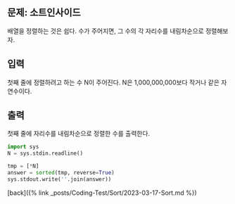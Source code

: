 ## 문제: 소트인사이드

배열을 정렬하는 것은 쉽다. 수가 주어지면, 그 수의 각 자리수를 내림차순으로 정렬해보자.

## 입력

첫째 줄에 정렬하려고 하는 수 N이 주어진다. N은 1,000,000,000보다 작거나 같은 자연수이다.

## 출력

첫째 줄에 자리수를 내림차순으로 정렬한 수를 출력한다.

```python
import sys
N = sys.stdin.readline()

tmp = [*N]
answer = sorted(tmp, reverse=True)
sys.stdout.write(''.join(answer))
```

[back]({% link _posts/Coding-Test/Sort/2023-03-17-Sort.md %})